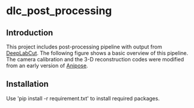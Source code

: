 # dlc_post_processing

## Introduction
This project includes post-processing pipeline with output from [DeepLabCut](https://github.com/DeepLabCut/DeepLabCut). The following figure shows a basic overview of this pipeline. The camera calibration and the 3-D reconstruction codes were modified from an early version of [Anipose](https://github.com/lambdaloop/anipose). 

## Installation
Use 'pip install -r requirement.txt' to install required packages.

